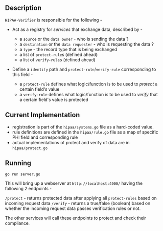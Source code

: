 ## Description

`HIPAA-Verifier` is responsible for the following - 

* Act as a registry for _services_ that exchange data, described by - 
  * a `source` or the `data owner` - who is sending the data ?
  * a `destination` or the `data requester` - who is requesting the data ?
  * a `type` - the record type that is being exchanged
  * a list of `protect-rule`s (defined ahead) 
  * a list of `verify-rule`s (defined ahead)

* Define a `identify` path and `protect-rule`/`verify-rule` corresponding to this field -
  * a `protect-rule` defines what logic/function is to be used to _protect_ a certain field's value
  * a `verify-rule` defines what logic/function is to be used to _verify_ that a certain field's value is protected

## Current Implementation

* registration is part of the `hipaa/systems.go` file as a hard-coded value.
* rule definitions are defined in the `hipaa/rule.go` file as a map of specific PHI field and corresponding rule
* actual implementations of protect and verify of data are in `hipaa/protect.go`

## Running 

```shell
go run server.go
```

This will bring up a webserver at `http://localhost:4000/` having the following 2 endpoints - 

`/protect` - returns protected data after applying all `protect-rules` based on incoming request data
`/verify` - returns a true/false (boolean) based on whether the incoming request data passes verification rules or not.

The other services will call these endpoints to protect and check their compliance.
